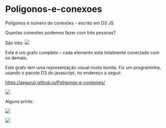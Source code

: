 # Poligonos-e-conexoes
Polígonos e número de conexões - escrito em D3 JS


Quantas conexões podemos fazer com três pessoas?

São três:
![](https://ideiasesquecidas.files.wordpress.com/2021/08/3-pontos.png)


Este é um grafo completo – cada elemento está totalmente conectado com os demais.

Este grafo tem uma representação visual muito bonita. Fiz um programinha, usando o pacote D3 do javascript, no endereço a seguir.

https://asgunzi.github.io/Poligonos-e-conexoes/

![](https://ideiasesquecidas.files.wordpress.com/2021/08/conexoes.gif)

Alguns prints:


![](https://ideiasesquecidas.files.wordpress.com/2021/08/6-pontos.png)


![](https://ideiasesquecidas.files.wordpress.com/2021/08/13-pontos.png)
